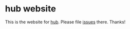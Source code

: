 # hub website

This is the website for [hub][]. Please file [issues][] there. Thanks!

  [hub]: https://github.com/github/hub#readme "hub, the git wrapper"
  [issues]: https://github.com/github/hub/issues "hub issues"
